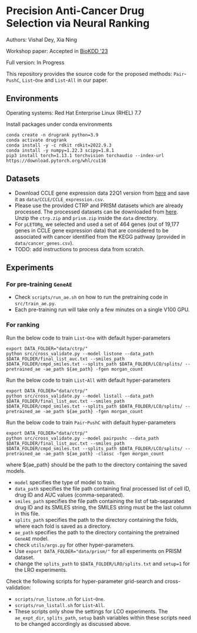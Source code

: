 # Precision Anti-Cancer Drug Selection via Neural Ranking

Authors: Vishal Dey, Xia Ning


Workshop paper: Accepted in [BioKDD '23](https://biokdd.org/biokdd23/index.html)

Full version: In Progress

This repository provides the source code for the proposed methods: $\mathtt{Pair\text{-}PushC}$, $\mathtt{List\text{-}One}$ and $\mathtt{List\text{-}All}$ in our paper.

## Environments
Operating systems: Red Hat Enterprise Linux (RHEL) 7.7

Install packages under conda environments
```
conda create -n drugrank python=3.9
conda activate drugrank
conda install -y -c rdkit rdkit=2022.9.3
conda install -y numpy=1.22.3 scipy=1.8.1
pip3 install torch=1.13.1 torchvision torchaudio --index-url https://download.pytorch.org/whl/cu116
````

## Datasets
- Download CCLE gene expression data 22Q1 version from [here](https://ndownloader.figshare.com/files/34008404) and save it as `data/CCLE/CCLE_expression.csv`.
- Please use the provided CTRP and PRISM datasets which are already processed. The processed datasets can be downloaded from [here](https://drive.google.com/drive/folders/1_w3_FSB0V4gzIdqku2enNfJIDeM5_pyO?usp=sharing). Unzip the `ctrp.zip` and `prism.zip` inside the `data` directory.
- For $\mathtt{pLETORg}$, we selected and used a set of 464 genes (out of 19,177 genes in CCLE gene expression data) that are considered to be associated with cancer identified from the KEGG pathway (provided in `data/cancer_genes.csv`).
- TODO: add instructions to process data from scratch.

## Experiments

### For pre-training $\mathtt{GeneAE}$

- Check `scripts/run_ae.sh` on how to run the pretraining code in `src/train_ae.py`.
- Each pre-training run will take only a few minutes on a single V100 GPU.

### For ranking 
Run the below code to train $\mathtt{List\text{-}One}$ with default hyper-parameters

```
export DATA_FOLDER="data/ctrp/"
python src/cross_validate.py --model listone --data_path $DATA_FOLDER/final_list_auc.txt --smiles_path $DATA_FOLDER/cmpd_smiles.txt --splits_path $DATA_FOLDER/LCO/splits/ --pretrained_ae -ae_path ${ae_path} -fgen morgan_count
```

Run the below code to train $\mathtt{List\text{-}All}$ with default hyper-parameters

```
export DATA_FOLDER="data/ctrp/"
python src/cross_validate.py --model listall --data_path $DATA_FOLDER/final_list_auc.txt --smiles_path $DATA_FOLDER/cmpd_smiles.txt --splits_path $DATA_FOLDER/LCO/splits/ --pretrained_ae -ae_path ${ae_path} -fgen morgan_count
```

Run the below code to train $\mathtt{Pair\text{-}PushC}$ with default hyper-parameters

```
export DATA_FOLDER="data/ctrp/"
python src/cross_validate.py --model pairpushc --data_path $DATA_FOLDER/final_list_auc.txt --smiles_path $DATA_FOLDER/cmpd_smiles.txt --splits_path $DATA_FOLDER/LCO/splits/ --pretrained_ae -ae_path ${ae_path} -classc -fgen morgan_count
```
where ${ae_path} should be the path to the directory containing the saved models.

- `model` specifies the type of model to train.
- `data_path` specifies the file path containing final processed list of cell ID, drug ID and AUC values (comma-separated).
- `smiles_path` specifies the file path containing the list of tab-separated drug ID and its SMILES string, the SMILES string must be the last column in this file. 
- `splits_path` specifies the path to the directory containing the folds, where each fold is saved as a directory.
- `ae_path` specifies the path to the directory containing the pretrained $\mathtt{GeneAE}$ model.
- check `utils/args.py` for other hyper-parameters.
- Use `export DATA_FOLDER="data/prism/"` for all experiments on PRISM dataset. 
- change the `splits_path` to `$DATA_FOLDER/LRO/splits.txt` and `setup=1` for the LRO experiments.

Check the following scripts for hyper-parameter grid-search and cross-validation:
- `scripts/run_listone.sh` for $\mathtt{List\text{-}One}$.
- `scripts/run_listall.sh` for $\mathtt{List\text{-}All}$.
- These scripts only show the settings for LCO experiments. The `ae_expt_dir`, `splits_path`, `setup` bash variables within these scripts need to be changed accordingly as discussed above.

